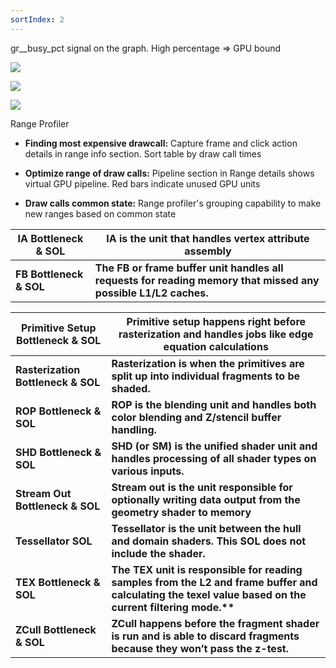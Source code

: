 ```yaml
---
sortIndex: 2
---
```


gr\_\_busy_pct signal on the graph. High percentage => GPU bound

![](.........\assets\nvidia_breakdown_speedoflight.png)

![](.........\assets\nvidia_breakdown_computemetrics.png)

![](.........\assets\nvidia_breakdown_graphicsmetrics.png)

Range Profiler

- **Finding most expensive drawcall:** Capture frame and click action details in range info section. Sort table by draw call times

- **Optimize range of draw calls:** Pipeline section in Range details shows virtual GPU pipeline. Red bars indicate unused GPU units

- **Draw calls common state:** Range profiler's grouping capability to make new ranges based on common state

| IA Bottleneck & SOL     | IA is the unit that handles vertex attribute assembly                                                          |
| ----------------------- | -------------------------------------------------------------------------------------------------------------- |
| **FB Bottleneck & SOL** | **The FB or frame buffer unit handles all requests for reading memory that missed any possible L1/L2 caches.** |

| Primitive Setup Bottleneck & SOL   | Primitive setup happens right before rasterization and handles jobs like edge equation calculations                                                       |
| ---------------------------------- | --------------------------------------------------------------------------------------------------------------------------------------------------------- |
| **Rasterization Bottleneck & SOL** | **Rasterization is when the primitives are split up into individual fragments to be shaded.**                                                             |
| **ROP Bottleneck & SOL**           | **ROP is the blending unit and handles both color blending and Z/stencil buffer handling.**                                                               |
| **SHD Bottleneck & SOL**           | **SHD (or SM) is the unified shader unit and handles processing of all shader types on various inputs.**                                                  |
| **Stream Out Bottleneck & SOL**    | **Stream out is the unit responsible for optionally writing data output from the geometry shader to memory**                                              |
| **Tessellator SOL**                | **Tessellator is the unit between the hull and domain shaders. This SOL does not include the shader.**                                                    |
| **TEX Bottleneck & SOL**           | **The TEX unit is responsible for reading samples from the L2 and frame buffer and calculating the texel value based on the current filtering mode.\*\*** |
| **ZCull Bottleneck & SOL**         | **ZCull happens before the fragment shader is run and is able to discard fragments because they won’t pass the z-test.**                                  |
